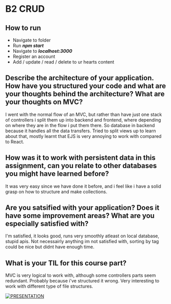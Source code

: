 # B2 CRUD

## How to run
* Navigate to folder
* Run ***npm start***
* Navigate to ***localhost:3000***
* Register an account
* Add / update / read / delete to ur hearts content


## Describe the architecture of your application. How have you structured your code and what are your thoughts behind the architecture? What are your thoughts on MVC?
I went with the normal flow of an MVC, but rather than have just one stack of controllers i split them up into backend and frontend, where depending on where they are in the flow i put them there. So database in backend because it handles all the data transfers. Tried to split views up to learn about that, mostly learnt that EJS is very annoying to work with compared to React.

## How was it to work with persistent data in this assignment, can you relate to other databases you might have learned before?
It was very easy since we have done it before, and i feel like i have a solid grasp on how to structure and make collections.

## Are you satsified with your application? Does it have some improvement areas? What are you especially satisfied with?
I'm satisfied, it looks good, runs very smoothly atleast on local database, stupid apis. Not necessairly anything im not satisfied with, sorting by tag could be nice but didnt have enough time.

## What is your TIL for this course part?
MVC is very logical to work with, although some controllers parts seem redundant. Probably because i've structured it wrong. Very interesting to work with different type of file structures.


[![PRESENTATION](https://img.youtube.com/vi/8VaCD-PrCmc/0.jpg)](https://www.youtube.com/watch?v=8VaCD-PrCmc&feature=youtu.be)
